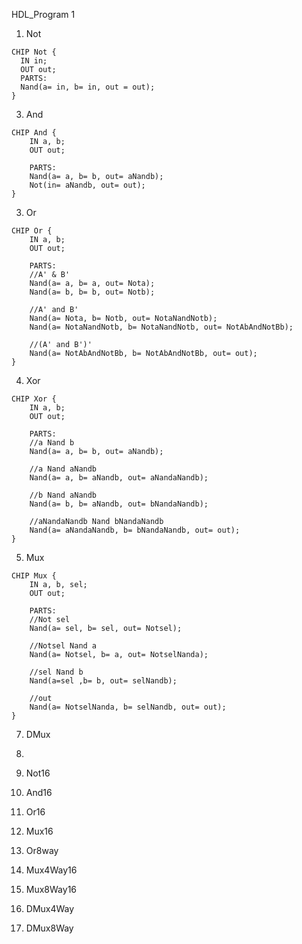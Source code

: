 HDL_Program 1 

1. Not
```
CHIP Not {
  IN in;
  OUT out;
  PARTS: 
  Nand(a= in, b= in, out = out);
}
```


3. And
```
CHIP And {
    IN a, b;
    OUT out;
    
    PARTS:
    Nand(a= a, b= b, out= aNandb);
    Not(in= aNandb, out= out);
}
```
   
3. Or
```
CHIP Or {
    IN a, b;
    OUT out;

    PARTS:
    //A' & B'
    Nand(a= a, b= a, out= Nota);
    Nand(a= b, b= b, out= Notb);

    //A' and B'
    Nand(a= Nota, b= Notb, out= NotaNandNotb);
    Nand(a= NotaNandNotb, b= NotaNandNotb, out= NotAbAndNotBb);

    //(A' and B')'
    Nand(a= NotAbAndNotBb, b= NotAbAndNotBb, out= out);
}
```

4. Xor
```
CHIP Xor {
    IN a, b;
    OUT out;

    PARTS:
    //a Nand b
    Nand(a= a, b= b, out= aNandb);

    //a Nand aNandb
    Nand(a= a, b= aNandb, out= aNandaNandb);

    //b Nand aNandb
    Nand(a= b, b= aNandb, out= bNandaNandb);

    //aNandaNandb Nand bNandaNandb
    Nand(a= aNandaNandb, b= bNandaNandb, out= out);
}
```

5. Mux
```
CHIP Mux {
    IN a, b, sel;
    OUT out;

    PARTS:
    //Not sel
    Nand(a= sel, b= sel, out= Notsel);

    //Notsel Nand a
    Nand(a= Notsel, b= a, out= NotselNanda);

    //sel Nand b
    Nand(a=sel ,b= b, out= selNandb);

    //out
    Nand(a= NotselNanda, b= selNandb, out= out);
}
```
7. DMux

8. 
9. Not16
10. And16
11. Or16
12. Mux16
13. Or8way
14. Mux4Way16
15. Mux8Way16
16. DMux4Way
17. DMux8Way

